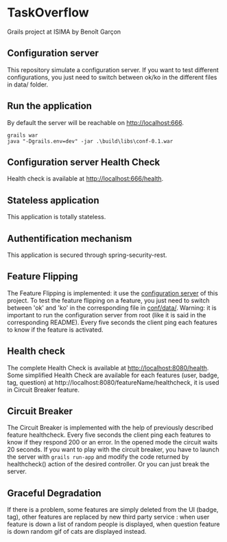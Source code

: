 # TaskOverflow
   Grails project at ISIMA by Benoît Garçon

## Configuration server

This repository simulate a configuration server. If you want to test different configurations, you just need to switch between ok/ko in the different files in data/ folder.

## Run the application

By default the server will be reachable on [http://localhost:666](http://localhost:666).

   ```
   grails war
   java "-Dgrails.env=dev" -jar .\build\libs\conf-0.1.war
   ```
   
## Configuration server Health Check
Health check is available at [http://localhost:666/health](http://localhost:666/health).

  ## Stateless application
  This application is totally stateless.

  ## Authentification mechanism
  This application is secured through spring-security-rest.

  ## Feature Flipping
  The Feature Flipping is implemented: it use the [configuration server](http://github.com/TaskOverflow/conf) of this project. To test the feature flipping on a feature, you just need to switch between 'ok' and 'ko' in the corresponding file in [conf/data/](http://github.com/TaskOverflow/conf/data). Warning: it is important to run the configuration server from root (like it is said in the corresponding README). Every five seconds the client ping each features to know if the feature is activated.
   
  ## Health check
  The complete Health Check is available at [http://localhost:8080/health](http://localhost:8080/health).
  Some simplified Health Check are available for each features (user, badge, tag, question) at http://localhost:8080/featureName/healthcheck, it is used in Circuit Breaker feature.

  ## Circuit Breaker
  The Circuit Breaker is implemented with the help of previously described feature healthcheck. Every five seconds the client ping each features to know if they respond 200 or an error. In the opened mode the circuit waits 20 seconds. If you want to play with the circuit breaker, you have to launch the server with `grails run-app` and modify the code returned by healthcheck() action of the desired controller. Or you can just break the server.

  ## Graceful Degradation
  If there is a problem, some features are simply deleted from the UI (badge, tag), other features are replaced by new third party service : when user feature is down a list of random people is displayed, when question feature is down random gif of cats are displayed instead.
